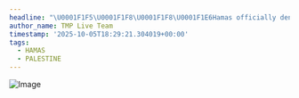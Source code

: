```yaml
---
headline: "\U0001F1F5\U0001F1F8\U0001F1F8\U0001F1E6Hamas officially denied Al Arabiya’s report claiming the group agreed to hand over its weapons to an Egyptian-Palestinian body under international supervision."
author_name: TMP Live Team
timestamp: '2025-10-05T18:29:21.304019+00:00'
tags:
  - HAMAS
  - PALESTINE
---
```

![Image](https://i.postimg.cc/Gpg9dvc0/1092px-Emblem-of-Hamas-svg.png)
